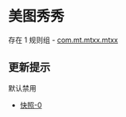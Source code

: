 # 美图秀秀

存在 1 规则组 - [com.mt.mtxx.mtxx](/src/apps/com.mt.mtxx.mtxx.ts)

## 更新提示

默认禁用

- [快照-0](https://i.gkd.li/import/13238352)

